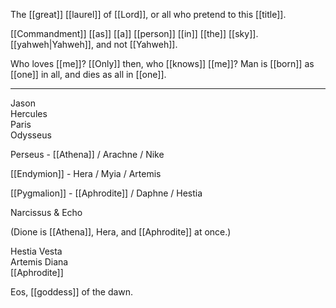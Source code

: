The [[great]] [[laurel]] of [[Lord]], or all who pretend to this [[title]].

[[Commandment]] [[as]] [[a]] [[person]] [[in]] [[the]] [[sky]]. [[yahweh|Yahweh]], and not [[Yahweh]].

Who loves [[me]]? [[Only]] then, who [[knows]] [[me]]? Man is [[born]] as [[one]] in all, and dies as all in [[one]].
* * *
Jason  
Hercules  
Paris  
Odysseus  
  
Perseus - [[Athena]] / Arachne / Nike  
  
[[Endymion]] - Hera / Myia / Artemis  
  
[[Pygmalion]] - [[Aphrodite]] / Daphne / Hestia  
  
Narcissus & Echo  
  
(Dione is [[Athena]], Hera, and [[Aphrodite]] at once.)

Hestia Vesta  
Artemis Diana  
[[Aphrodite]]  
  
Eos, [[goddess]] of the dawn.